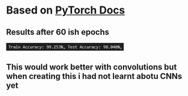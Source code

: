 # Based on [PyTorch Docs](https://pytorch.org/tutorials/beginner/basics/quickstart_tutorial.html)

## Results after 60 ish epochs
![alt text](image.png)

## This would work better with convolutions but when creating this i had not learnt abotu CNNs yet
